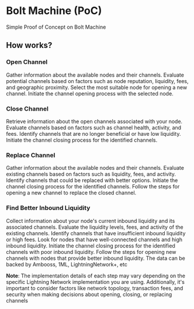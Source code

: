 # Bolt Machine (PoC)

Simple Proof of Concept on Bolt Machine

## How works?

 ### Open Channel
 
Gather information about the available nodes and their channels.
Evaluate potential channels based on factors such as node reputation, liquidity, fees, and geographic proximity.
Select the most suitable node for opening a new channel.
Initiate the channel opening process with the selected node.
     
 ### Close Channel
 
 Retrieve information about the open channels associated with your node.
 Evaluate channels based on factors such as channel health, activity, and fees.
 Identify channels that are no longer beneficial or have low liquidity.
 Initiate the channel closing process for the identified channels.
 
 ### Replace Channel
 
Gather information about the available nodes and their channels.
Evaluate existing channels based on factors such as liquidity, fees, and activity.
Identify channels that could be replaced with better options.
Initiate the channel closing process for the identified channels.
Follow the steps for opening a new channel to replace the closed channel.
 
 ### Find Better Inbound Liquidity
 
Collect information about your node's current inbound liquidity and its associated channels.
Evaluate the liquidity levels, fees, and activity of the existing channels.
Identify channels that have insufficient inbound liquidity or high fees.
Look for nodes that have well-connected channels and high inbound liquidity.
Initiate the channel closing process for the identified channels with poor inbound liquidity.
Follow the steps for opening new channels with nodes that provide better inbound liquidity.
The data can be backed by Ambooss, 1ML, LightningNetwork+, etc

**Note**: The implementation details of each step may vary depending on the specific Lightning Network implementation you are using. Additionally, it's important to consider factors like network topology, transaction fees, and security when making decisions about opening, closing, or replacing channels
